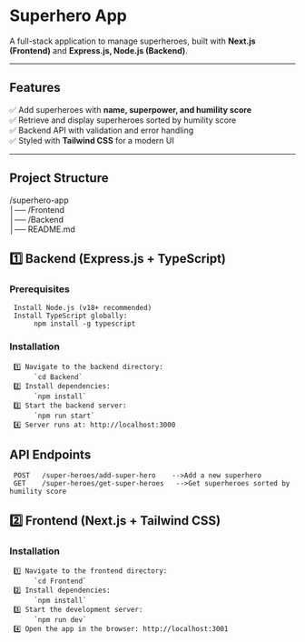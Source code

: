 # Superhero App

A full-stack application to manage superheroes, built with **Next.js (Frontend)** and **Express.js, Node.js (Backend)**.

---

## Features

✅ Add superheroes with **name, superpower, and humility score**  
✅ Retrieve and display superheroes sorted by humility score  
✅ Backend API with validation and error handling  
✅ Styled with **Tailwind CSS** for a modern UI

---

## Project Structure

/superhero-app  
│── /Frontend  
│── /Backend  
│── README.md

## 1️⃣ Backend (Express.js + TypeScript)

### Prerequisites

     Install Node.js (v18+ recommended)
     Install TypeScript globally:
          npm install -g typescript

### Installation

     1️⃣ Navigate to the backend directory:
          `cd Backend`
     2️⃣ Install dependencies:
          `npm install`
     3️⃣ Start the backend server:
          `npm run start`
     4️⃣ Server runs at: http://localhost:3000

## API Endpoints

     POST	/super-heroes/add-super-hero	-->Add a new superhero
     GET	/super-heroes/get-super-heroes   -->Get superheroes sorted by humility score

## 2️⃣ Frontend (Next.js + Tailwind CSS)

### Installation

     1️⃣ Navigate to the frontend directory:
          `cd Frontend`
     2️⃣ Install dependencies:
          `npm install`
     3️⃣ Start the development server:
          `npm run dev`
     4️⃣ Open the app in the browser: http://localhost:3001
